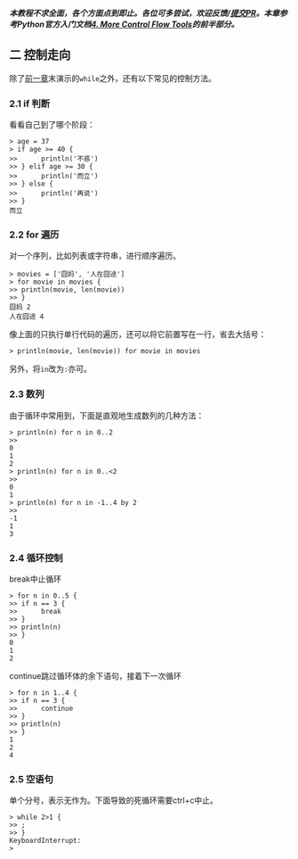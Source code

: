 ***本教程不求全面，各个方面点到即止。各位可多尝试，欢迎反馈/[提交PR](https://github.com/MulanRevive/bounty/blob/master/%E5%A4%8D%E7%8E%B0%E6%96%87%E6%A1%A3/%E7%94%A8%E6%88%B7%E6%89%8B%E5%86%8C/%E6%8E%A7%E5%88%B6%E8%B5%B0%E5%90%91.md)。本章参考Python官方入门文档[4. More Control Flow Tools](https://docs.python.org/3/tutorial/controlflow.html#)的前半部分。***

## 二 控制走向

除了[前一章](https://zhuanlan.zhihu.com/p/104491745)末演示的`while`之外，还有以下常见的控制方法。

### 2.1 if 判断

看看自己到了哪个阶段：
```
> age = 37
> if age >= 40 {
>>      println('不惑')
>> } elif age >= 30 {
>>      println('而立')
>> } else {
>>      println('再说')
>> }
而立
```

### 2.2 for 遍历

对一个序列，比如列表或字符串，进行顺序遍历。
```
> movies = ['囧妈', '人在囧途']
> for movie in movies {
>> println(movie, len(movie))
>> }
囧妈 2
人在囧途 4
```

像上面的只执行单行代码的遍历，还可以将它前置写在一行，省去大括号：
```
> println(movie, len(movie)) for movie in movies
```
另外，将`in`改为`:`亦可。

### 2.3 数列

由于循环中常用到，下面是直观地生成数列的几种方法：
```
> println(n) for n in 0..2
>>
0
1
2
> println(n) for n in 0..<2
>>
0
1
> println(n) for n in -1..4 by 2
>>
-1
1
3
```

### 2.4 循环控制

break中止循环
```
> for n in 0..5 {
>> if n == 3 {
>>      break
>> }
>> println(n)
>> }
0
1
2
```
continue跳过循环体的余下语句，接着下一次循环
```
> for n in 1..4 {
>> if n == 3 {
>>      continue
>> }
>> println(n)
>> }
1
2
4
```

### 2.5 空语句

单个分号，表示无作为。下面导致的死循环需要ctrl+c中止。
```
> while 2>1 {
>> ;
>> }
KeyboardInterrupt:
>
```

